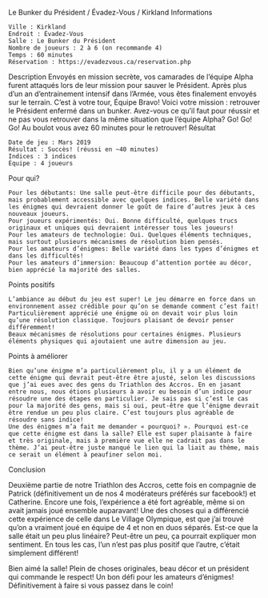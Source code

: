 
Le Bunker du Président / Évadez-Vous / Kirkland
Informations

    Ville : Kirkland
    Endroit : Évadez-Vous
    Salle : Le Bunker du Président
    Nombre de joueurs : 2 à 6 (on recommande 4)
    Temps : 60 minutes
    Réservation : https://evadezvous.ca/reservation.php

Description
Envoyés en mission secrète, vos camarades de l’équipe Alpha furent attaqués lors de leur mission pour sauver le Président. Après plus d’un an d’entrainement intensif dans l’Armée, vous êtes finalement envoyés sur le terrain. C’est à votre tour, Équipe Bravo! Voici votre mission : retrouver le Président enfermé dans un bunker. Avez-vous ce qu’il faut pour réussir et ne pas vous retrouver dans la même situation que l’équipe Alpha? Go! Go! Go! Au boulot vous avez 60 minutes pour le retrouver!
Résultat

    Date de jeu : Mars 2019
    Résultat : Succès! (réussi en ~40 minutes)
    Indices : 3 indices
    Équipe : 4 joueurs

Pour qui?

    Pour les débutants: Une salle peut-être difficile pour des débutants, mais probablement accessible avec quelques indices. Belle variété dans les énigmes qui devraient donner le goût de faire d’autres jeux à ces nouveaux joueurs.
    Pour joueurs expérimentés: Oui. Bonne difficulté, quelques trucs originaux et uniques qui devraient intéresser tous les joueurs!
    Pour les amateurs de technologie: Oui. Quelques éléments techniques, mais surtout plusieurs mécanismes de résolution bien pensés.
    Pour les amateurs d’énigmes: Belle variété dans les types d’énigmes et dans les difficultés!
    Pour les amateurs d’immersion: Beaucoup d’attention portée au décor, bien apprécié la majorité des salles.

 Points positifs

    L’ambiance au début du jeu est super! Le jeu démarre en force dans un environnement assez crédible pour qu’on se demande comment c’est fait!
    Particulièrement apprécié une énigme où on devait voir plus loin qu’une résolution classique. Toujours plaisant de devoir penser différemment!
    Beaux mécanismes de résolutions pour certaines énigmes. Plusieurs éléments physiques qui ajoutaient une autre dimension au jeu.

Points à améliorer

    Bien qu’une énigme m’a particulièrement plu, il y a un élément de cette énigme qui devrait peut-être être ajusté, selon les discussions que j’ai eues avec des gens du Triathlon des Accros. En en jasant entre nous, nous étions plusieurs à avoir eu besoin d’un indice pour résoudre une des étapes en particulier. Je sais pas si c’est le cas pour la majorité des gens, mais si oui, peut-être que l’énigme devrait être rendue un peu plus claire. C’est toujours plus agréable de résoudre sans indice!
    Une des énigmes m’a fait me demander « pourquoi? ». Pourquoi est-ce que cette énigme est dans la salle? Elle est super plaisante à faire et très originale, mais à première vue elle ne cadrait pas dans le thème. J’ai peut-être juste manqué le lien qui la liait au thème, mais ce serait un élément à peaufiner selon moi.

Conclusion

Deuxième partie de notre Triathlon des Accros, cette fois en compagnie de Patrick (définitivement un de nos 4 modérateurs préférés sur facebook!) et Catherine. Encore une fois, l’expérience a été fort agréable, même si on avait jamais joué ensemble auparavant! Une des choses qui a différencié cette expérience de celle dans Le Village Olympique, est que j’ai trouvé qu’on a vraiment joué en équipe de 4 et non en duos séparés. Est-ce que la salle était un peu plus linéaire? Peut-être un peu, ça pourrait expliquer mon sentiment. En tous les cas, l’un n’est pas plus positif que l’autre, c’était simplement différent!

Bien aimé la salle! Plein de choses originales, beau décor et un président qui commande le respect! Un bon défi pour les amateurs d’énigmes! Définitivement à faire si vous passez dans le coin!
